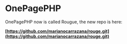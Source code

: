 # OnePagePHP

OnePagePHP now is called Rougue, the new repo is here:

**[https://github.com/marianocarrazana/rouge.git](https://github.com/marianocarrazana/rouge.git)**
